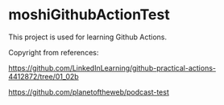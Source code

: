 # moshiGithubActionTest

This project is used for learning Github Actions.

Copyright from references:

https://github.com/LinkedInLearning/github-practical-actions-4412872/tree/01_02b

https://github.com/planetoftheweb/podcast-test